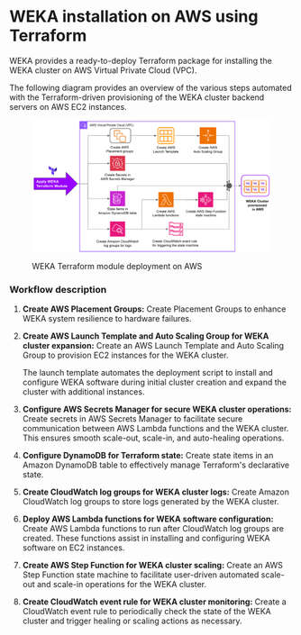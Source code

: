 # WEKA installation on AWS using Terraform

WEKA provides a ready-to-deploy Terraform package for installing the WEKA cluster on AWS Virtual Private Cloud (VPC).

The following diagram provides an overview of the various steps automated with the Terraform-driven provisioning of the WEKA cluster backend servers on AWS EC2 instances.&#x20;

<figure><img src="../../../.gitbook/assets/weka_TF_for_aws.png" alt=""><figcaption><p>WEKA Terraform module deployment on AWS</p></figcaption></figure>

### Workflow description

1. **Create AWS Placement Groups:** Create Placement Groups to enhance WEKA system resilience to hardware failures.
2.  **Create AWS Launch Template and Auto Scaling Group for WEKA cluster expansion:** Create an AWS Launch Template and Auto Scaling Group to provision EC2 instances for the WEKA cluster.

    The launch template automates the deployment script to install and configure WEKA software during initial cluster creation and expand the cluster with additional instances.
3. **Configure AWS Secrets Manager for secure WEKA cluster operations:** Create secrets in AWS Secrets Manager to facilitate secure communication between AWS Lambda functions and the WEKA cluster. This ensures smooth scale-out, scale-in, and auto-healing operations.
4. **Configure DynamoDB for Terraform state:** Create state items in an Amazon DynamoDB table to effectively manage Terraform's declarative state.
5. **Create CloudWatch log groups for WEKA cluster logs:** Create Amazon CloudWatch log groups to store logs generated by the WEKA cluster.
6. **Deploy AWS Lambda functions for WEKA software configuration:** Create AWS Lambda functions to run after CloudWatch log groups are created. These functions assist in installing and configuring WEKA software on EC2 instances.
7. **Create AWS Step Function for WEKA cluster scaling:** Create an AWS Step Function state machine to facilitate user-driven automated scale-out and scale-in operations for the WEKA cluster.
8. **Create CloudWatch event rule for WEKA cluster monitoring:** Create a CloudWatch event rule to periodically check the state of the WEKA cluster and trigger healing or scaling actions as necessary.
